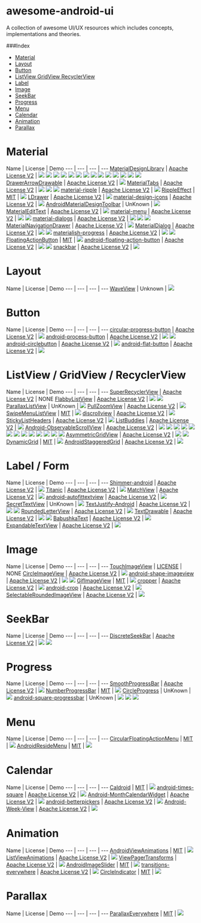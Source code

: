 awesome-android-ui
==================
A collection of awesome UI/UX resources which includes concepts, implementations and theories.

###Index
* [Material](#material)
* [Layout](#layout)
* [Button](#button)
* [ListView GridView RecyclerView](#listview--gridview--recyclerview)
* [Label](#label--form)
* [Image](#image)
* [SeekBar](#seekbar)
* [Progress](#progress)
* [Menu](#menu)
* [Calendar](#calendar)
* [Animation](#animation)
* [Parallax](#parallax)

Material
======================
Name | License | Demo
--- | --- | --- | ---
[MaterialDesignLibrary](https://github.com/navasmdc/MaterialDesignLibrary) | [Apache License V2](https://www.apache.org/licenses/LICENSE-2.0) | ![](art/MaterialDesignLibrary.png) ![](art/MaterialDesignLibrary2.png) ![](art/MaterialDesignLibrary3.png) ![](art/MaterialDesignLibrary4.png) ![](art/MaterialDesignLibrary5.png) ![](art/MaterialDesignLibrary6.png) ![](art/MaterialDesignLibrary7.png) ![](art/MaterialDesignLibrary8.png) ![](art/MaterialDesignLibrary9.png) ![](art/MaterialDesignLibrary10.png) ![](art/MaterialDesignLibrary11.png) ![](art/MaterialDesignLibrary12.png) ![](art/MaterialDesignLibrary13.png) ![](art/MaterialDesignLibrary14.png)
[DrawerArrowDrawable](https://github.com/ChrisRenke/DrawerArrowDrawable) | [Apache License V2](https://www.apache.org/licenses/LICENSE-2.0) | ![](art/DrawerArrowDrawable.gif)
[MaterialTabs](https://github.com/neokree/MaterialTabs) | [Apache License V2](https://www.apache.org/licenses/LICENSE-2.0) | ![](art/MaterialTabs.png) ![](art/MaterialTabs2.png) ![](art/MaterialTabs3.jpeg)
[material-ripple](https://github.com/balysv/material-ripple) | [Apache License V2](https://www.apache.org/licenses/LICENSE-2.0) | ![](art/material-ripple.gif)
[RippleEffect](https://github.com/traex/RippleEffect) | [MIT](http://opensource.org/licenses/MIT) | ![](art/RippleEffect.gif)
[LDrawer](https://github.com/ikimuhendis/LDrawer) | [Apache License V2](https://www.apache.org/licenses/LICENSE-2.0) | ![](art/LDrawer.gif)
[material-design-icons](https://github.com/google/material-design-icons) | [Apache License V2](https://www.apache.org/licenses/LICENSE-2.0) | ![](art/material-design-icons.png)
[AndroidMaterialDesignToolbar](https://github.com/tekinarslan/AndroidMaterialDesignToolbar) | UnKnown | ![](art/AndroidMaterialDesignToolbar.gif)
[MaterialEditText](https://github.com/rengwuxian/MaterialEditText) | [Apache License V2](https://www.apache.org/licenses/LICENSE-2.0) | ![](art/MaterialEditText.png)
[material-menu](https://github.com/balysv/material-menu) | [Apache License V2](https://www.apache.org/licenses/LICENSE-2.0) | ![](art/material-menu.gif) ![](art/material-menu2.gif)
[material-dialogs](https://github.com/afollestad/material-dialogs) | [Apache License V2](https://www.apache.org/licenses/LICENSE-2.0) | ![](art/material-dialogs.webp) ![](art/material-dialogs2.webp) ![](art/material-dialogs3.webp)
[MaterialNavigationDrawer](https://github.com/neokree/MaterialNavigationDrawer) | [Apache License V2](https://www.apache.org/licenses/LICENSE-2.0) | ![](art/MaterialNavigationDrawer.png)
[MaterialDialog](https://github.com/drakeet/MaterialDialog) | [Apache License V2](https://www.apache.org/licenses/LICENSE-2.0) | ![](art/MaterialDialog.png) ![](art/MaterialDialog2.png)
[materialish-progress](https://github.com/pnikosis/materialish-progress) | [Apache License V2](https://www.apache.org/licenses/LICENSE-2.0) | ![](art/materialish-progress.gif) ![](art/materialish-progress2.gif)
[FloatingActionButton](https://github.com/makovkastar/FloatingActionButton) | [MIT](http://opensource.org/licenses/MIT) | ![](art/FloatingActionButton.gif)
[android-floating-action-button](https://github.com/futuresimple/android-floating-action-button) | [Apache License V2](https://www.apache.org/licenses/LICENSE-2.0) | ![](art/android-floating-action-button.gif) ![](art/android-floating-action-button.png)
[snackbar](https://github.com/nispok/snackbar) | [Apache License V2](https://www.apache.org/licenses/LICENSE-2.0) | ![](art/snackbar.png)

Layout
======================
Name | License | Demo
--- | --- | --- | ---
[WaveView](https://github.com/john990/WaveView) | Unknown | ![](art/waveview.gif)

Button
======================
Name | License | Demo
--- | --- | --- | ---
[circular-progress-button](https://github.com/dmytrodanylyk/circular-progress-button) | [Apache License V2](https://www.apache.org/licenses/LICENSE-2.0) | ![](art/circular-progress-button.gif)
[android-process-button](https://github.com/dmytrodanylyk/android-process-button) | [Apache License V2](https://www.apache.org/licenses/LICENSE-2.0) | ![](art/android-process-button.gif) ![](art/android-process-button2.gif)
[android-circlebutton](https://github.com/markushi/android-circlebutton) | [Apache License V2](https://www.apache.org/licenses/LICENSE-2.0) | ![](art/android-circlebutton.gif)
[android-flat-button](https://github.com/hoang8f/android-flat-button) | [Apache License V2](https://www.apache.org/licenses/LICENSE-2.0) | ![](art/android-flat-button.gif)

ListView / GridView / RecyclerView
======================
Name | License | Demo
--- | --- | --- | ---
[SuperRecyclerView](https://github.com/Malinskiy/SuperRecyclerView) | [Apache License V2](https://www.apache.org/licenses/LICENSE-2.0) | NONE
[FlabbyListView](https://github.com/jpardogo/FlabbyListView) | [Apache License V2](https://www.apache.org/licenses/LICENSE-2.0) | ![](art/FlabbyListView.gif) ![](art/FlabbyListView2.gif)
[ParallaxListView](https://github.com/Gnod/ParallaxListView) | UnKnown | ![](art/ParallaxListView.gif)
[PullZoomView](https://github.com/Frank-Zhu/PullZoomView) | [Apache License V2](https://www.apache.org/licenses/LICENSE-2.0) | ![](art/PullZoomView.gif)
[SwipeMenuListView](https://github.com/baoyongzhang/SwipeMenuListView) | [MIT](http://opensource.org/licenses/MIT) | ![](art/SwipeMenuListView.gif) 
[discrollview](https://github.com/flavienlaurent/discrollview) | [Apache License V2](https://www.apache.org/licenses/LICENSE-2.0) | ![](art/discrollview.gif) 
[StickyListHeaders](https://github.com/emilsjolander/StickyListHeaders) | [Apache License V2](https://www.apache.org/licenses/LICENSE-2.0) | ![](art/StickyListHeaders.gif) 
[ListBuddies](https://github.com/jpardogo/ListBuddies) | [Apache License V2](https://www.apache.org/licenses/LICENSE-2.0) | [![](art/ListBuddies.png)](https://www.youtube.com/watch?v=jgyMqlm_iDI) 
[Android-ObservableScrollView](https://github.com/ksoichiro/Android-ObservableScrollView) | [Apache License V2](https://www.apache.org/licenses/LICENSE-2.0) | ![](art/Android-ObservableScrollView.gif) ![](art/Android-ObservableScrollView2.gif) ![](art/Android-ObservableScrollView3.gif) ![](art/Android-ObservableScrollView4.gif) ![](art/Android-ObservableScrollView5.gif) ![](art/Android-ObservableScrollView6.gif) ![](art/Android-ObservableScrollView7.gif) ![](art/Android-ObservableScrollView8.gif) ![](art/Android-ObservableScrollView9.gif) ![](art/Android-ObservableScrollView10.gif) ![](art/Android-ObservableScrollView11.gif) ![](art/Android-ObservableScrollView12.gif) ![](art/Android-ObservableScrollView13.gif)
[AsymmetricGridView](https://github.com/felipecsl/AsymmetricGridView) | [Apache License V2](https://www.apache.org/licenses/LICENSE-2.0) | ![](art/AsymmetricGridView.png) ![](art/AsymmetricGridView2.png)
[DynamicGrid](https://github.com/askerov/DynamicGrid) | [MIT](http://opensource.org/licenses/MIT) | ![](art/SwipeMenuListView.gif) 
[AndroidStaggeredGrid](https://github.com/etsy/AndroidStaggeredGrid) | [Apache License V2](https://www.apache.org/licenses/LICENSE-2.0) | ![](art/AndroidStaggeredGrid.png)

Label / Form
======================
Name | License | Demo
--- | --- | --- | ---
[Shimmer-android](https://github.com/RomainPiel/Shimmer-android) | [Apache License V2](https://www.apache.org/licenses/LICENSE-2.0) | ![](art/Shimmer-android.gif)
[Titanic](https://github.com/RomainPiel/Titanic) | [Apache License V2](https://www.apache.org/licenses/LICENSE-2.0) | ![](art/Titanic.gif)
[MatchView](https://github.com/Rogero0o/MatchView) | [Apache License V2](https://www.apache.org/licenses/LICENSE-2.0) | ![](art/MatchView.gif)
[android-autofittextview](https://github.com/grantland/android-autofittextview) | [Apache License V2](https://www.apache.org/licenses/LICENSE-2.0) | ![](art/android-autofittextview.gif)
[SecretTextView](https://github.com/matthewrkula/SecretTextView) | UnKnown | ![](art/SecretTextView.gif)
[TextJustify-Android](https://github.com/bluejamesbond/TextJustify-Android) | [Apache License V2](https://www.apache.org/licenses/LICENSE-2.0) | ![](art/TextJustify-Android.png) ![](art/TextJustify-Android2.png)
[RoundedLetterView](https://github.com/pavlospt/RoundedLetterView) | [Apache License V2](https://www.apache.org/licenses/LICENSE-2.0) | ![](art/RoundedLetterView.png)
[TextDrawable](https://github.com/amulyakhare/TextDrawable) | [Apache License V2](https://www.apache.org/licenses/LICENSE-2.0) | ![](art/TextDrawable.png) ![](art/TextDrawable2.png)
[BabushkaText](https://github.com/quiqueqs/BabushkaText) | [Apache License V2](https://www.apache.org/licenses/LICENSE-2.0) | ![](art/BabushkaText.png)
[ExpandableTextView](https://github.com/Manabu-GT/ExpandableTextView) | [Apache License V2](https://www.apache.org/licenses/LICENSE-2.0) | ![](art/ExpandableTextView.gif)

Image
======================
Name | License | Demo
--- | --- | --- | ---
[TouchImageView](https://github.com/MikeOrtiz/TouchImageView) | [LICENSE](https://raw.githubusercontent.com/MikeOrtiz/TouchImageView/master/LICENSE) | NONE
[CircleImageView](https://github.com/hdodenhof/CircleImageView) | [Apache License V2](https://www.apache.org/licenses/LICENSE-2.0) | ![](art/CircleImageView.png)
[android-shape-imageview](https://github.com/siyamed/android-shape-imageview) | [Apache License V2](https://www.apache.org/licenses/LICENSE-2.0) | ![](art/android-shape-imageview.png) ![](art/android-shape-imageview2.png)
[GifImageView](https://github.com/felipecsl/GifImageView) | [MIT](http://opensource.org/licenses/MIT) | ![](art/GifImageView.gif)
[cropper](https://github.com/edmodo/cropper) | [Apache License V2](https://www.apache.org/licenses/LICENSE-2.0) | ![](art/cropper.jpeg)
[android-crop](https://github.com/jdamcd/android-crop) | [Apache License V2](https://www.apache.org/licenses/LICENSE-2.0) | ![](art/android-crop.png)
[SelectableRoundedImageView](https://github.com/pungrue26/SelectableRoundedImageView) | [Apache License V2](https://www.apache.org/licenses/LICENSE-2.0) | ![](art/SelectableRoundedImageView.png)

SeekBar
======================
Name | License | Demo
--- | --- | --- | ---
[DiscreteSeekBar](https://github.com/AnderWeb/discreteSeekBar) | [Apache License V2](https://www.apache.org/licenses/LICENSE-2.0) | ![](art/discreteseekbar.gif) ![](art/discreteseekbar2.gif)

Progress
======================
Name | License | Demo
--- | --- | --- | ---
[SmoothProgressBar](https://github.com/castorflex/SmoothProgressBar) | [Apache License V2](https://www.apache.org/licenses/LICENSE-2.0) | ![](art/SmoothProgressBar.gif)
[NumberProgressBar](https://github.com/daimajia/NumberProgressBar) | [MIT](http://opensource.org/licenses/MIT) | ![](art/NumberProgressBar.gif)
[CircleProgress](https://github.com/lzyzsd/CircleProgress) | UnKnown | ![](art/CircleProgress.gif)
[android-square-progressbar](https://github.com/mrwonderman/android-square-progressbar) | UnKnown | ![](art/android-square-progressbar.png) ![](art/android-square-progressbar2.png) ![](art/android-square-progressbar3.png)

Menu
======================
Name | License | Demo
--- | --- | --- | ---
[CircularFloatingActionMenu](https://github.com/oguzbilgener/CircularFloatingActionMenu) | [MIT](http://opensource.org/licenses/MIT) | ![](art/CircularFloatingActionMenu.gif)
[AndroidResideMenu](https://github.com/SpecialCyCi/AndroidResideMenu) | [MIT](http://opensource.org/licenses/MIT) | ![](art/AndroidResideMenu.gif)

Calendar
======================
Name | License | Demo
--- | --- | --- | ---
[Caldroid](https://github.com/roomorama/Caldroid) | [MIT](http://opensource.org/licenses/MIT) | ![](art/Caldroid.png)
[android-times-square](https://github.com/square/android-times-square) | [Apache License V2](https://www.apache.org/licenses/LICENSE-2.0) | ![](art/android-times-square.png)
[Android-MonthCalendarWidget](https://github.com/romannurik/Android-MonthCalendarWidget) | [Apache License V2](https://www.apache.org/licenses/LICENSE-2.0) | ![](art/Android-MonthCalendarWidget.png)
[android-betterpickers](https://github.com/derekbrameyer/android-betterpickers) | [Apache License V2](https://www.apache.org/licenses/LICENSE-2.0) | ![](art/android-betterpickers.png)
[Android-Week-View](https://github.com/alamkanak/Android-Week-View) | [Apache License V2](https://www.apache.org/licenses/LICENSE-2.0) | ![](art/Android-Week-View.png)

Animation
======================
Name | License | Demo
--- | --- | --- | ---
[AndroidViewAnimations](https://github.com/daimajia/AndroidViewAnimations) | [MIT](http://opensource.org/licenses/MIT) | ![](art/androidviewanimations.gif)
[ListViewAnimations](https://github.com/nhaarman/ListViewAnimations) | [Apache License V2](https://www.apache.org/licenses/LICENSE-2.0) | ![](art/ListViewAnimations.gif)
[ViewPagerTransforms](https://github.com/ToxicBakery/ViewPagerTransforms) | [Apache License V2](https://www.apache.org/licenses/LICENSE-2.0) | ![](art/ViewPagerTransforms.gif)
[AndroidImageSlider](https://github.com/daimajia/AndroidImageSlider) | [MIT](http://opensource.org/licenses/MIT) | ![](art/AndroidImageSlider.gif)
[transitions-everywhere](https://github.com/andkulikov/transitions-everywhere) | [Apache License V2](https://www.apache.org/licenses/LICENSE-2.0) | ![](art/transitions-everywhere.gif)
[CircleIndicator](https://github.com/ongakuer/CircleIndicator) | [MIT](http://opensource.org/licenses/MIT) | ![](art/CircleIndicator.gif)

Parallax
======================
Name | License | Demo
--- | --- | --- | ---
[ParallaxEverywhere](https://github.com/Narfss/ParallaxEverywhere) | [MIT](http://opensource.org/licenses/MIT) | ![](art/parallax-everywhere.gif)
